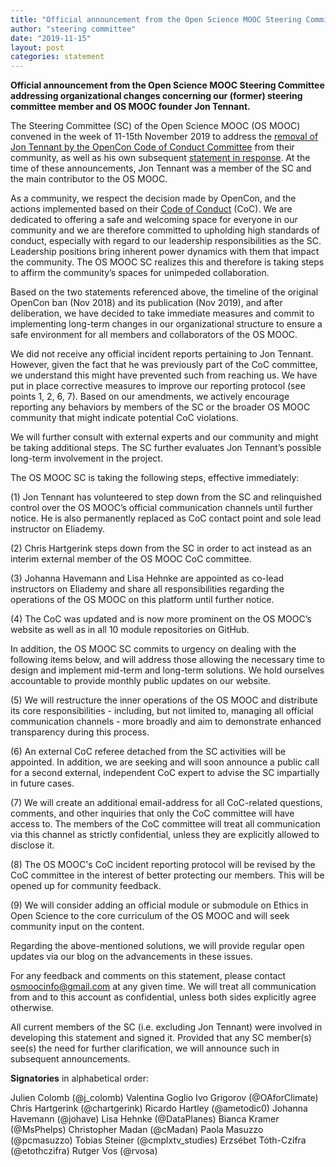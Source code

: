```yaml
---
title: "Official announcement from the Open Science MOOC Steering Committee addressing organizational changes concerning our (former) steering committee member and OS MOOC founder Jon Tennant"
author: "steering committee"
date: "2019-11-15"
layout: post
categories: statement
---
```


**Official announcement from the Open Science MOOC Steering Committee addressing organizational changes concerning our (former) steering committee member and OS MOOC founder Jon Tennant.**

The Steering Committee (SC) of the Open Science MOOC (OS MOOC) convened in the week of 11-15th November 2019 to address the [removal of Jon Tennant by the OpenCon Code of Conduct Committee](https://www.opencon2018.org/statement_from_the_opencon_code_of_conduct_committee_regarding_jon_tennant) from their community, as well as his own subsequent [statement in response](http://fossilsandshit.com/response-to-opencon-statement/). At the time of these announcements, Jon Tennant was a member of the SC and the main contributor to the OS MOOC.

As a community, we respect the decision made by OpenCon, and the actions implemented based on their [Code of Conduct](https://www.opencon2018.org/code_of_conduct) (CoC). We are dedicated to offering a safe and welcoming space for everyone in our community and we are therefore committed to upholding high standards of conduct, especially with regard to our leadership responsibilities as the SC. Leadership positions bring inherent power dynamics with them that impact the community. The OS MOOC SC realizes this and therefore is taking steps to affirm the community’s spaces for unimpeded collaboration.

Based on the two statements referenced above, the timeline of the original OpenCon ban (Nov 2018) and its publication (Nov 2019), and after deliberation, we have decided to take immediate measures and commit to implementing long-term changes in our organizational structure to ensure a safe environment for all members and collaborators of the OS MOOC. 

We did not receive any official incident reports pertaining to Jon Tennant. However, given the fact that he was previously part of the CoC committee, we understand this might have prevented such from reaching us. We have put in place corrective measures to improve our reporting protocol (see points 1, 2, 6, 7). Based on our amendments, we actively encourage reporting any behaviors by members of the SC or the broader OS MOOC community that might indicate potential CoC violations.

We will further consult with external experts and our community and might be taking additional steps. The SC further evaluates Jon Tennant’s possible long-term involvement in the project. 

The OS MOOC SC is taking the following steps, effective immediately:

(1)  Jon Tennant has volunteered to step down from the SC and relinquished control over the OS MOOC’s official communication channels until further notice. He is also permanently replaced as CoC contact point and sole lead instructor on Eliademy.

(2)  Chris Hartgerink steps down from the SC in order to act instead as an interim external member of the OS MOOC CoC committee.

(3)  Johanna Havemann and Lisa Hehnke are appointed as co-lead instructors on Eliademy and share all responsibilities regarding the operations of the OS MOOC on this platform until further notice.

(4)  The CoC was updated and is now more prominent on the OS MOOC’s website as well as in all 10 module repositories on GitHub.

In addition, the OS MOOC SC commits to urgency on dealing with the following items below, and will address those allowing the necessary time to design and implement mid-term and long-term solutions. We hold ourselves accountable to provide monthly public updates on our website. 

(5)  We will restructure the inner operations of the OS MOOC and distribute its core responsibilities - including, but not limited to, managing all official communication channels - more broadly and aim to demonstrate enhanced transparency during this process.

(6)  An external CoC referee detached from the SC activities will be appointed. In addition, we are seeking and will soon announce a public call for a second external, independent CoC expert to advise the SC impartially in future cases.

(7)  We will create an additional email-address for all CoC-related questions, comments, and other inquiries that only the CoC committee will have access to. The members of the CoC committee will treat all communication via this channel as strictly confidential, unless they are explicitly allowed to disclose it.

(8)  The OS MOOC's CoC incident reporting protocol will be revised by the CoC committee in the interest of better protecting our members. This will be opened up for community feedback.

(9)  We will consider adding an official module or submodule on Ethics in Open Science to the core curriculum of the OS MOOC and will seek community input on the content.

Regarding the above-mentioned solutions, we will provide regular open updates via our blog on the advancements in these issues.

For any feedback and comments on this statement, please contact osmoocinfo@gmail.com at any given time. We will treat all communication from and to this account as confidential, unless both sides explicitly agree otherwise.

All current members of the SC (i.e. excluding Jon Tennant) were involved in developing this statement and signed it. Provided that any SC member(s) see(s) the need for further clarification, we will announce such in subsequent announcements.

**Signatories** in alphabetical order:

Julien Colomb (@j_colomb)
Valentina Goglio
Ivo Grigorov (@OAforClimate)
Chris Hartgerink (@chartgerink)
Ricardo Hartley (@ametodic0)
Johanna Havemann (@johave)
Lisa Hehnke (@DataPlanes)
Bianca Kramer (@MsPhelps)
Christopher Madan (@cMadan)
Paola Masuzzo (@pcmasuzzo)
Tobias Steiner (@cmplxtv_studies)
Erzsébet Tóth-Czifra (@etothczifra)
Rutger Vos (@rvosa)

